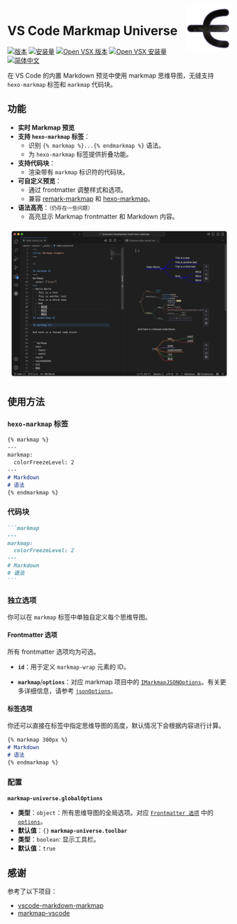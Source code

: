 <img src="https://raw.githubusercontent.com/markmap-universe/logo/master/universe.png" alt="Markmap Universe logo" width="100" height="100" align="right" />

# VS Code Markmap Universe

[![版本](https://img.shields.io/visual-studio-marketplace/v/maxchang.vscode-markmap-universe)](https://marketplace.visualstudio.com/items?itemName=maxchang.vscode-markmap-universe) 
[![安装量](https://img.shields.io/visual-studio-marketplace/i/maxchang.vscode-markmap-universe)](https://marketplace.visualstudio.com/items?itemName=maxchang.vscode-markmap-universe) 
[![Open VSX 版本](https://img.shields.io/open-vsx/v/maxchang/vscode-markmap-universe)](https://open-vsx.org/extension/maxchang/vscode-markmap-universe)
[![Open VSX 安装量](https://img.shields.io/open-vsx/dt/maxchang/vscode-markmap-universe)](https://open-vsx.org/extension/maxchang/vscode-markmap-universe)
[![简体中文](https://img.shields.io/badge/README-简体中文-purple)](README.zh_CN.md)

在 VS Code 的内置 Markdown 预览中使用 markmap 思维导图，无缝支持 `hexo-markmap` 标签和 `markmap` 代码块。

## 功能  

- **实时 Markmap 预览**
- **支持 `hexo-markmap` 标签**：  
  - 识别 `{% markmap %}...{% endmarkmap %}` 语法。  
  - 为 `hexo-markmap` 标签提供折叠功能。 
- **支持代码块**：  
  - 渲染带有 `markmap` 标识符的代码块。  
- **可自定义预览**：  
  - 通过 frontmatter 调整样式和选项。  
  - 兼容 [remark-markmap](https://github.com/markmap-universe/remark-markmap#frontmatter-options) 和 [hexo-markmap](https://github.com/markmap-universe/hexo-markmap#options)。  
- **语法高亮**：<small>（仍存在一些问题）</small>  
  - 高亮显示 Markmap frontmatter 和 Markdown 内容。

![](res/preview.png)


## 使用方法

### `hexo-markmap` 标签

```markdown
{% markmap %}
---
markmap:
  colorFreezeLevel: 2
---
# Markdown
# 语法
{% endmarkmap %}
```

### 代码块

````markdown
```markmap
---
markmap:
  colorFreezeLevel: 2
---
# Markdown
# 语法
```
````

### 独立选项

你可以在 `markmap` 标签中单独自定义每个思维导图。

#### Frontmatter 选项

所有 frontmatter 选项均为可选。

- **`id`**：用于定义 `markmap-wrap` 元素的 ID。  

- **`markmap`**/**`options`**：对应 markmap 项目中的 [`IMarkmapJSONOptions`](https://markmap.js.org/api/interfaces/markmap-view.IMarkmapJSONOptions.html)。有关更多详细信息，请参考 [`jsonOptions`](https://markmap.js.org/docs/json-options#option-list)。

#### 标签选项

你还可以直接在标签中指定思维导图的高度，默认情况下会根据内容进行计算。

```markdown
{% markmap 300px %}
# Markdown
# 语法
{% endmarkmap %}
```

### 配置

**`markmap-universe.globalOptions`**
  - **类型**：`object`：所有思维导图的全局选项。对应 [`Frontmatter 选项`](#frontmatter-选项) 中的 [`options`](#jsonOptions)。
  - **默认值**：`{}`
**`markmap-universe.toolbar`**
  - **类型**：`boolean`: 显示工具栏。
  - **默认值**：`true`

## 感谢

参考了以下项目：

- [vscode-markdown-markmap](https://github.com/phoihos/vscode-markdown-markmap)
- [markmap-vscode](https://github.com/markmap/markmap-vscode/)
